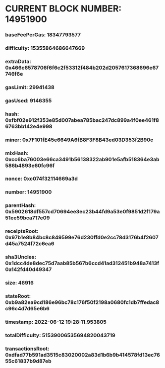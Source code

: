 # CURRENT BLOCK NUMBER: 14951900

### baseFeePerGas: 18347793577
### difficulty: 15355864686647669
### extraData: 0x466c6578706f6f6c2f53312f484b202d2057617368696e67746f6e
### gasLimit: 29941438
### gasUsed: 9146355
### hash: 0xfbf02e912f353e85d007abea785bac247dc899a4f0ee461f86763bb142e4e998
### miner: 0x7F101fE45e6649A6fB8F3F8B43ed03D353f2B90c
### mixHash: 0xcc6ba76003e66ca3491b56138322ab901e5afb518364e3ab586b4893e60fc96f
### nonce: 0xc074f32114669a3d
### number: 14951900
### parentHash: 0x5902618df557cd70694ee3ec23b44fd9a53e0f9851d2f179a51ee59bca717e09
### receiptsRoot: 0x97b1e8b84bc8c849599e76d230ffd0e2cc78d3176b4f2607d45a7524f72c6ea6
### sha3Uncles: 0x1dcc4de8dec75d7aab85b567b6ccd41ad312451b948a7413f0a142fd40d49347
### size: 46916
### stateRoot: 0xb9a82ea9cd186e96bc78c176f50f2198a0680fc1db7ffedac8c96c4d7d65e6b6
### timestamp: 2022-06-12 19:28:11.953805
### totalDifficulty: 51539006535694820043719
### transactionsRoot: 0xdfad77b591ad3515c83020002a83d1b6b9b414578fd13ec7655c61837b9d87eb
